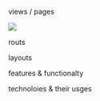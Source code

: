 views / pages



![](project-imgs/1blog-home-1.png)







routs


layouts 


features & functionalty



technoloies & their usges